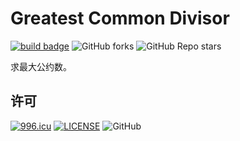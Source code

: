 # Greatest Common Divisor

[![build badge](https://github.com/LJason77/greatest_common_divisor/actions/workflows/rust.yml/badge.svg?branch=master)](https://github.com/LJason77/greatest_common_divisor/actions/workflows/rust.yml)
![GitHub forks](https://img.shields.io/github/forks/LJason77/greatest_common_divisor?style=social)
![GitHub Repo stars](https://img.shields.io/github/stars/LJason77/greatest_common_divisor?style=social)

求最大公约数。

## 许可

[![996.icu](https://img.shields.io/badge/link-996.icu-red.svg)](https://996.icu)
[![LICENSE](https://img.shields.io/badge/license-Anti%20996-blue.svg)](https://github.com/996icu/996.ICU/blob/master/LICENSE)
![GitHub](https://img.shields.io/github/license/LJason77/greatest_common_divisor)
